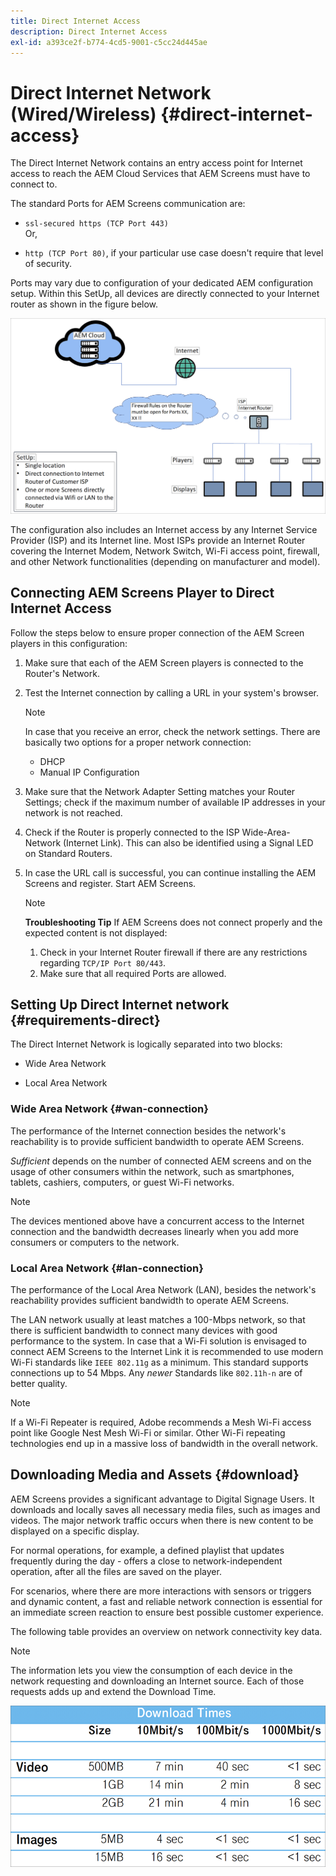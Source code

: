 ```yaml
---
title: Direct Internet Access
description: Direct Internet Access
exl-id: a393ce2f-b774-4cd5-9001-c5cc24d445ae
---
```

# Direct Internet Network (Wired/Wireless) {#direct-internet-access}

The Direct Internet Network contains an entry access point for Internet access to reach the AEM Cloud Services that AEM Screens must have to connect to. 

The standard Ports for AEM Screens communication are:

* `ssl-secured https (TCP Port 443)`
<br>Or,</br>

* `http (TCP Port 80)`, if your particular use case doesn't require that level of security.

Ports may vary due to configuration of your dedicated AEM configuration setup. Within this SetUp, all devices are directly connected to your Internet router as shown in the figure below.

![](/help/assets/direct-access-2.png)

The configuration also includes an Internet access by any Internet Service Provider (ISP) and its Internet line. Most ISPs provide an Internet Router covering the Internet Modem, Network Switch, Wi-Fi access point, firewall, and other Network functionalities (depending on manufacturer and model).

## Connecting AEM Screens Player to Direct Internet Access

Follow the steps below to ensure proper connection of the AEM Screen players in this configuration:

1. Make sure that each of the AEM Screen players is connected to the Router's Network.
1. Test the Internet connection by calling a URL in your system's browser.

   >[!NOTE]
   >In case that you receive an error, check the network settings. There are basically two options for a proper network connection:
   >* DHCP
   >* Manual IP Configuration

1. Make sure that the Network Adapter Setting matches your Router Settings; check if the maximum number of available IP addresses in your network is not reached.
1. Check if the Router is properly connected to the ISP Wide-Area-Network (Internet Link). This can also be identified using a Signal LED on Standard Routers.
1. In case the URL call is successful, you can continue installing the AEM Screens and register. Start AEM Screens.

   >[!NOTE]
   >**Troubleshooting Tip**
   >If AEM Screens does not connect properly and the expected content is not displayed:
   >
   >1. Check in your Internet Router firewall if there are any restrictions regarding `TCP/IP Port 80/443`.
   >1. Make sure that all required Ports are allowed.

## Setting Up Direct Internet network {#requirements-direct}

The Direct Internet Network is logically separated into two blocks:

* Wide Area Network 

* Local Area Network 

### Wide Area Network {#wan-connection}

The performance of the Internet connection besides the network's reachability is to provide sufficient bandwidth to operate AEM Screens.

*Sufficient* depends on the number of connected AEM screens and on the usage of other consumers within the network, such as smartphones, tablets, cashiers, computers, or guest Wi-Fi networks.

>[!NOTE]
>
>The devices mentioned above have a concurrent access to the Internet connection and the bandwidth decreases linearly when you add more consumers or computers to the network.

### Local Area Network {#lan-connection}

The performance of the Local Area Network (LAN), besides the network's reachability provides sufficient bandwidth to operate AEM Screens. 

The LAN network usually at least matches a 100-Mbps network, so that there is sufficient bandwidth to connect many devices with good performance to the system.
In case that a Wi-Fi solution is envisaged to connect AEM Screens to the Internet Link it is recommended to use modern Wi-Fi standards like `IEEE 802.11g` as a minimum. This standard supports connections up to 54 Mbps. Any *newer* Standards like `802.11h-n` are of better quality. 

>[!NOTE]
>
>If a Wi-Fi Repeater is required, Adobe recommends a Mesh Wi-Fi access point like Google Nest Mesh Wi-Fi or similar. Other Wi-Fi repeating technologies end up in a massive loss of bandwidth in the overall network.

## Downloading Media and Assets {#download}

AEM Screens provides a significant advantage to Digital Signage Users. It downloads and locally saves all necessary media files, such as images and videos. The major network traffic occurs when there is new content to be displayed on a specific display.

For normal operations, for example, a defined playlist that updates frequently during the day - offers a close to network-independent operation, after all the files are saved on the player.

For scenarios, where there are more interactions with sensors or triggers and dynamic content, a fast and reliable network connection is essential for an immediate screen reaction to ensure best possible customer experience.

The following table provides an overview on network connectivity key data.

>[!NOTE]
>
>The information lets you view the consumption of each device in the network requesting and downloading an Internet source. Each of those requests adds up and extend the Download Time.

![](/help/assets/download-times-direct.png)
